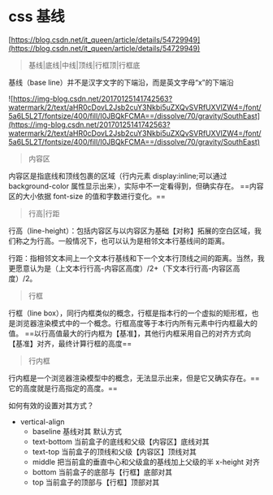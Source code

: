 # css 基线

[https://blog.csdn.net/it_queen/article/details/54729949](https://blog.csdn.net/it_queen/article/details/54729949)

> 基线|底线|中线|顶线|行框顶|行框底

基线（base line）并不是汉字文字的下端沿，而是英文字母“x”的下端沿

![https://img-blog.csdn.net/20170125141742563?watermark/2/text/aHR0cDovL2Jsb2cuY3Nkbi5uZXQvSVRfUXVlZW4=/font/5a6L5L2T/fontsize/400/fill/I0JBQkFCMA==/dissolve/70/gravity/SouthEast](https://img-blog.csdn.net/20170125141742563?watermark/2/text/aHR0cDovL2Jsb2cuY3Nkbi5uZXQvSVRfUXVlZW4=/font/5a6L5L2T/fontsize/400/fill/I0JBQkFCMA==/dissolve/70/gravity/SouthEast)

> 内容区

内容区是指底线和顶线包裹的区域（行内元素 display:inline;可以通过 background-color 属性显示出来），实际中不一定看得到，但确实存在。
==内容区的大小依据 font-size 的值和字数进行变化。==

> 行高|行距

行高（line-height）：包括内容区与以内容区为基础【对称】拓展的空白区域，我们称之为行高。一般情况下，也可以认为是相邻文本行基线间的距离。

行距：指相邻文本间上一个文本行基线和下一个文本行顶线之间的距离。当然，我更愿意认为是（上文本行行高-内容区高度）/2+（下文本行行高-内容区高度）/2。

> 行框

行框（line box），同行内框类似的概念，行框是指本行的一个虚拟的矩形框，也是浏览器渲染模式中的一个概念。行框高度等于本行内所有元素中行内框最大的值。
==以行高值最大的行内框为【基准】，其他行内框采用自己的对齐方式向【基准】对齐，最终计算行框的高度==

> 行内框

行内框是一个浏览器渲染模型中的概念，无法显示出来，但是它又确实存在。==它的高度就是行高指定的高度。==

如何有效的设置对其方式？

- vertical-align
  - baseline 基线对其 默认方式
  - text-bottom 当前盒子的底线和父级【内容区】底线对其
  - text-top 当前盒子的顶线和父级【内容区】顶线对其
  - middle 把当前盒的垂直中心和父级盒的基线加上父级的半 x-height 对齐
  - bottom 当前盒子的底部与【行框】底部对其
  - top 当前盒子的顶部与【行框】顶部对其
